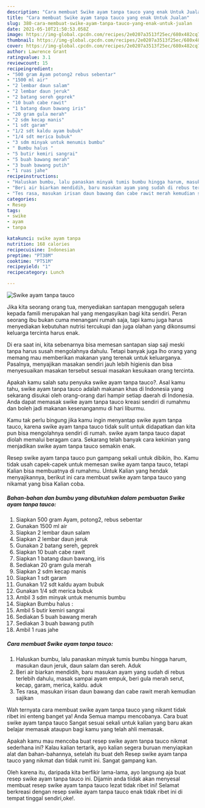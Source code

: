 ```yaml
---
description: "Cara membuat Swike ayam tanpa tauco yang enak Untuk Jualan"
title: "Cara membuat Swike ayam tanpa tauco yang enak Untuk Jualan"
slug: 380-cara-membuat-swike-ayam-tanpa-tauco-yang-enak-untuk-jualan
date: 2021-05-10T21:50:53.058Z
image: https://img-global.cpcdn.com/recipes/2e0207a3513f25ec/680x482cq70/swike-ayam-tanpa-tauco-foto-resep-utama.jpg
thumbnail: https://img-global.cpcdn.com/recipes/2e0207a3513f25ec/680x482cq70/swike-ayam-tanpa-tauco-foto-resep-utama.jpg
cover: https://img-global.cpcdn.com/recipes/2e0207a3513f25ec/680x482cq70/swike-ayam-tanpa-tauco-foto-resep-utama.jpg
author: Lawrence Grant
ratingvalue: 3.1
reviewcount: 15
recipeingredient:
- "500 gram Ayam potong2 rebus sebentar"
- "1500 ml air"
- "2 lembar daun salam"
- "2 lembar daun jeruk"
- "2 batang sereh geprek"
- "10 buah cabe rawit"
- "1 batang daun bawang iris"
- "20 gram gula merah"
- "2 sdm kecap manis"
- "1 sdt garam"
- "1/2 sdt kaldu ayam bubuk"
- "1/4 sdt merica bubuk"
- "3 sdm minyak untuk menumis bumbu"
- " Bumbu halus "
- "5 butir kemiri sangrai"
- "5 buah bawang merah"
- "3 buah bawang putih"
- "1 ruas jahe"
recipeinstructions:
- "Haluskan bumbu, lalu panaskan minyak tumis bumbu hingga harum, masukan daun jeruk, daun salam dan sereh. Aduk"
- "Beri air biarkan mendidih, baru masukan ayam yang sudah di rebus terlebih dahulu, masak sampai ayam empuk, beri gula merah serut, kecap, garam, merica, kaldu. aduk"
- "Tes rasa, masukan irisan daun bawang dan cabe rawit merah kemudian sajikan"
categories:
- Resep
tags:
- swike
- ayam
- tanpa

katakunci: swike ayam tanpa 
nutrition: 168 calories
recipecuisine: Indonesian
preptime: "PT38M"
cooktime: "PT51M"
recipeyield: "1"
recipecategory: Lunch

---
```



![Swike ayam tanpa tauco](https://img-global.cpcdn.com/recipes/2e0207a3513f25ec/680x482cq70/swike-ayam-tanpa-tauco-foto-resep-utama.jpg)

Jika kita seorang orang tua, menyediakan santapan menggugah selera kepada famili merupakan hal yang mengasyikan bagi kita sendiri. Peran seorang ibu bukan cuma menangani rumah saja, tapi kamu juga harus menyediakan kebutuhan nutrisi tercukupi dan juga olahan yang dikonsumsi keluarga tercinta harus enak.

Di era  saat ini, kita sebenarnya bisa memesan santapan siap saji meski tanpa harus susah mengolahnya dahulu. Tetapi banyak juga lho orang yang memang mau memberikan makanan yang terenak untuk keluarganya. Pasalnya, menyajikan masakan sendiri jauh lebih higienis dan bisa menyesuaikan masakan tersebut sesuai masakan kesukaan orang tercinta. 



Apakah kamu salah satu penyuka swike ayam tanpa tauco?. Asal kamu tahu, swike ayam tanpa tauco adalah makanan khas di Indonesia yang sekarang disukai oleh orang-orang dari hampir setiap daerah di Indonesia. Anda dapat memasak swike ayam tanpa tauco kreasi sendiri di rumahmu dan boleh jadi makanan kesenanganmu di hari liburmu.

Kamu tak perlu bingung jika kamu ingin menyantap swike ayam tanpa tauco, karena swike ayam tanpa tauco tidak sulit untuk didapatkan dan kita pun bisa mengolahnya sendiri di rumah. swike ayam tanpa tauco dapat diolah memalui beragam cara. Sekarang telah banyak cara kekinian yang menjadikan swike ayam tanpa tauco semakin enak.

Resep swike ayam tanpa tauco pun gampang sekali untuk dibikin, lho. Kamu tidak usah capek-capek untuk memesan swike ayam tanpa tauco, tetapi Kalian bisa membuatnya di rumahmu. Untuk Kalian yang hendak menyajikannya, berikut ini cara membuat swike ayam tanpa tauco yang nikamat yang bisa Kalian coba.

<!--inarticleads1-->

##### Bahan-bahan dan bumbu yang dibutuhkan dalam pembuatan Swike ayam tanpa tauco:

1. Siapkan 500 gram Ayam, potong2, rebus sebentar
1. Gunakan 1500 ml air
1. Siapkan 2 lembar daun salam
1. Siapkan 2 lembar daun jeruk
1. Gunakan 2 batang sereh, geprek
1. Siapkan 10 buah cabe rawit
1. Siapkan 1 batang daun bawang, iris
1. Sediakan 20 gram gula merah
1. Siapkan 2 sdm kecap manis
1. Siapkan 1 sdt garam
1. Gunakan 1/2 sdt kaldu ayam bubuk
1. Gunakan 1/4 sdt merica bubuk
1. Ambil 3 sdm minyak untuk menumis bumbu
1. Siapkan  Bumbu halus :
1. Ambil 5 butir kemiri sangrai
1. Sediakan 5 buah bawang merah
1. Sediakan 3 buah bawang putih
1. Ambil 1 ruas jahe




<!--inarticleads2-->

##### Cara membuat Swike ayam tanpa tauco:

1. Haluskan bumbu, lalu panaskan minyak tumis bumbu hingga harum, masukan daun jeruk, daun salam dan sereh. Aduk
1. Beri air biarkan mendidih, baru masukan ayam yang sudah di rebus terlebih dahulu, masak sampai ayam empuk, beri gula merah serut, kecap, garam, merica, kaldu. aduk
1. Tes rasa, masukan irisan daun bawang dan cabe rawit merah kemudian sajikan




Wah ternyata cara membuat swike ayam tanpa tauco yang nikamt tidak ribet ini enteng banget ya! Anda Semua mampu mencobanya. Cara buat swike ayam tanpa tauco Sangat sesuai sekali untuk kalian yang baru akan belajar memasak ataupun bagi kamu yang telah ahli memasak.

Apakah kamu mau mencoba buat resep swike ayam tanpa tauco nikmat sederhana ini? Kalau kalian tertarik, ayo kalian segera buruan menyiapkan alat dan bahan-bahannya, setelah itu buat deh Resep swike ayam tanpa tauco yang nikmat dan tidak rumit ini. Sangat gampang kan. 

Oleh karena itu, daripada kita berfikir lama-lama, ayo langsung aja buat resep swike ayam tanpa tauco ini. Dijamin anda tiidak akan menyesal membuat resep swike ayam tanpa tauco lezat tidak ribet ini! Selamat berkreasi dengan resep swike ayam tanpa tauco enak tidak ribet ini di tempat tinggal sendiri,oke!.

